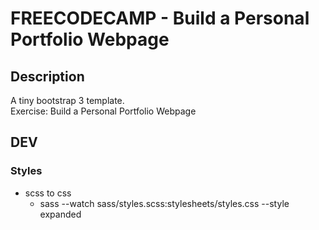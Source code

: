 # FREECODECAMP - Build a Personal Portfolio Webpage

## Description

A tiny bootstrap 3 template.  
Exercise: Build a Personal Portfolio Webpage

## DEV

### Styles

- scss to css
  - sass --watch sass/styles.scss:stylesheets/styles.css --style expanded